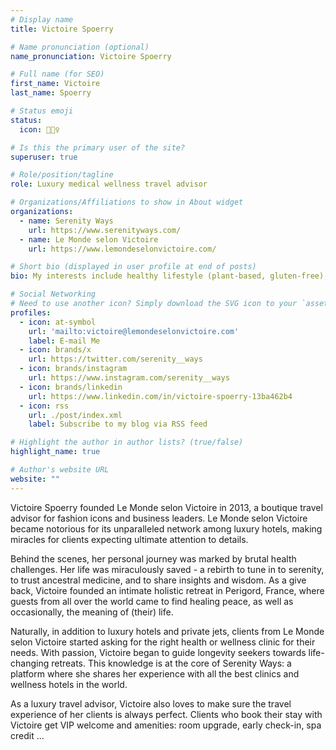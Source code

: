 ```yaml
---
# Display name
title: Victoire Spoerry

# Name pronunciation (optional)
name_pronunciation: Victoire Spoerry

# Full name (for SEO)
first_name: Victoire
last_name: Spoerry

# Status emoji
status:
  icon: 🧘🏻‍♀️

# Is this the primary user of the site?
superuser: true

# Role/position/tagline
role: Luxury medical wellness travel advisor

# Organizations/Affiliations to show in About widget
organizations:
  - name: Serenity Ways
    url: https://www.serenityways.com/
  - name: Le Monde selon Victoire
    url: https://www.lemondeselonvictoire.com/

# Short bio (displayed in user profile at end of posts)
bio: My interests include healthy lifestyle (plant-based, gluten-free), advanced longevity techniques and traditional medicines.

# Social Networking
# Need to use another icon? Simply download the SVG icon to your `assets/media/icons/` folder.
profiles:
  - icon: at-symbol
    url: 'mailto:victoire@lemondeselonvictoire.com'
    label: E-mail Me
  - icon: brands/x
    url: https://twitter.com/serenity__ways
  - icon: brands/instagram
    url: https://www.instagram.com/serenity__ways
  - icon: brands/linkedin
    url: https://www.linkedin.com/in/victoire-spoerry-13ba462b4
  - icon: rss
    url: ./post/index.xml
    label: Subscribe to my blog via RSS feed

# Highlight the author in author lists? (true/false)
highlight_name: true

# Author's website URL
website: ""
---
```


Victoire Spoerry founded Le Monde selon Victoire in 2013, a boutique travel advisor for fashion icons and business leaders. Le Monde selon Victoire became notorious for its unparalleled network among luxury hotels, making miracles for clients expecting ultimate attention to details.

Behind the scenes, her personal journey was marked by brutal health challenges. Her life was miraculously saved - a rebirth to tune in to serenity, to trust ancestral medicine, and to share insights and wisdom. As a give back, Victoire founded an intimate holistic retreat in Perigord, France, where guests from all over the world came to find healing peace, as well as occasionally, the meaning of (their) life.

Naturally, in addition to luxury hotels and private jets, clients from Le Monde selon Victoire started asking for the right health or wellness clinic for their needs. With passion, Victoire began to guide longevity seekers towards life-changing retreats. This knowledge is at the core of Serenity Ways: a platform where she shares her experience with all the best clinics and wellness hotels in the world. 

As a luxury travel advisor, Victoire also loves to make sure the travel experience of her clients is always perfect. Clients who book their stay with Victoire get VIP welcome and amenities: room upgrade, early check-in, spa credit ... 